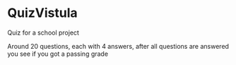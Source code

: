# QuizVistula

Quiz for a school project

Around 20 questions, each with 4 answers, after all questions are answered you see if you got a passing grade
